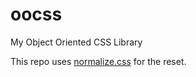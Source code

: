 # oocss

My Object Oriented CSS Library

This repo uses [normalize.css](http://necolas.github.com/normalize.css/) for the reset.